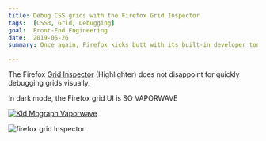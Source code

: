 ```yaml
---
title: Debug CSS grids with the Firefox Grid Inspector
tags:  [CSS3, Grid, Debugging]
goal:  Front-End Engineering
date:  2019-05-26
summary: Once again, Firefox kicks butt with its built-in developer tools that started it all.

---
```


The Firefox [Grid Inspector][docs] (Highlighter) does not disappoint for
quickly debugging grids visually.

In dark mode, the Firefox grid UI is SO VAPORWAVE

[![Kid Mograph Vaporwave][vpr]][div]

![firefox grid Inspector][ffx]

[ffx]: /img/vaporwave-firefox.jpg
[vpr]: /img/vaporwave.jpg
[div]: https://mrdiv.tumblr.com/
[docs]: https://developer.mozilla.org/en-US/docs/Tools/Page_Inspector/How_to/Examine_grid_layouts
